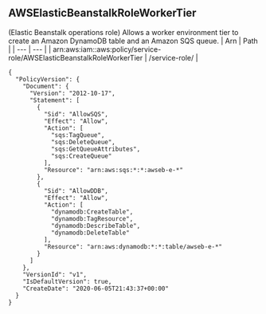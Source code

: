 
## AWSElasticBeanstalkRoleWorkerTier
(Elastic Beanstalk operations role) Allows a worker environment tier to create an Amazon DynamoDB table and an Amazon SQS queue.
| Arn | Path |
| --- | --- |
| arn:aws:iam::aws:policy/service-role/AWSElasticBeanstalkRoleWorkerTier | /service-role/ |
```
{
  "PolicyVersion": {
    "Document": {
      "Version": "2012-10-17",
      "Statement": [
        {
          "Sid": "AllowSQS",
          "Effect": "Allow",
          "Action": [
            "sqs:TagQueue",
            "sqs:DeleteQueue",
            "sqs:GetQueueAttributes",
            "sqs:CreateQueue"
          ],
          "Resource": "arn:aws:sqs:*:*:awseb-e-*"
        },
        {
          "Sid": "AllowDDB",
          "Effect": "Allow",
          "Action": [
            "dynamodb:CreateTable",
            "dynamodb:TagResource",
            "dynamodb:DescribeTable",
            "dynamodb:DeleteTable"
          ],
          "Resource": "arn:aws:dynamodb:*:*:table/awseb-e-*"
        }
      ]
    },
    "VersionId": "v1",
    "IsDefaultVersion": true,
    "CreateDate": "2020-06-05T21:43:37+00:00"
  }
}
```

